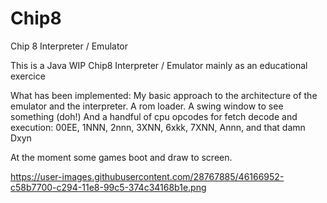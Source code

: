 # Chip8
Chip 8 Interpreter / Emulator

This is a Java WIP Chip8 Interpreter / Emulator mainly as an educational exercice

What has been implemented:
My basic approach to the architecture of the emulator and the interpreter.
A rom loader.
A swing window to see something (doh!)
And a handful of cpu opcodes for fetch decode and execution:
00EE, 1NNN, 2nnn, 3XNN, 6xkk, 7XNN, Annn, and that damn Dxyn

At the moment some games boot and draw to screen.

https://user-images.githubusercontent.com/28767885/46166952-c58b7700-c294-11e8-99c5-374c34168b1e.png
